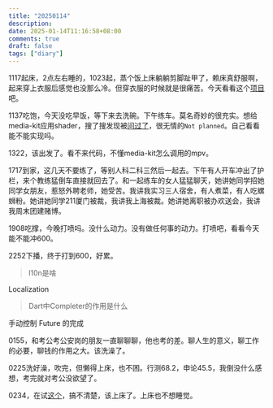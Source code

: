 ```yaml
---
title: "20250114"
description: 
date: 2025-01-14T11:16:58+08:00
comments: true
draft: false
tags: ["diary"]
---
```

1117起床，2点左右睡的，1023起，蒸个饭上床躺躺剪脚趾甲了，赖床真舒服啊，起来穿上衣服后感觉也没那么冷。但穿衣服的时候就是很痛苦。今天看看这个[项目](https://github.com/chen08209/FlClash)吧。

1137吃饱，今天没吃早饭，等下来去洗碗。下午练车。莫名奇妙的很充实。想给media-kit应用shader，搜了搜发现被[问过了](https://github.com/media-kit/media-kit/issues/966)，很无情的`Not planned`。自己看看能不能实现吗。

1322，该出发了。看不来代码，不懂media-kit怎么调用的mpv。

1717到家，这几天不要练了，等别人科二科三然后一起去。下午有人开车冲出了护栏，来个教练猛倒车直接就回去了。和一起练车的女人猛猛聊天，她讲她同学招她同学女朋友，惹怒外聘老师，她受苦。我讲我实习三人宿舍，有人煮菜，有人吃螺蛳粉。她讲她同学211厦门被裁，我讲我上海被裁。她讲她离职被办欢送会，我讲我周末团建赌博。

1908吃撑，今晚打喷吗。没什么动力。没有做任何事的动力。打喷吧，看看今天能不能冲600。

2252下播，终于打到600，好累。

>l10n是啥

Localization

> Dart中Completer的作用是什么 

手动控制 Future 的完成

0155，和考公考公安岗的朋友一直聊聊聊，他也考的差。聊人生的意义，聊工作的必要，聊钱的作用之大。该洗澡了。

0225洗好澡，吹完，但懒得上床，也不困。行测68.2，申论45.5，我倒没什么感想，考完就对考公没欲望了。

0234，在试[这个](https://github.com/chen08209/FlClash/issues/671)，搞不清楚，该上床了。上床也不想睡觉。